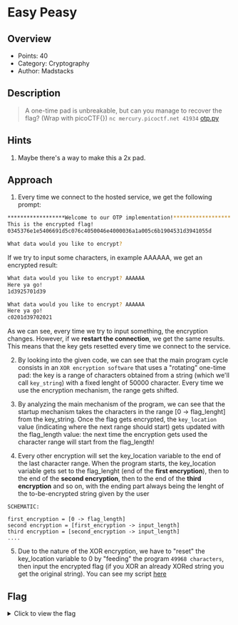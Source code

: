 # Easy Peasy

## Overview

* Points: 40
* Category: Cryptography
* Author: Madstacks

## Description
> A one-time pad is unbreakable, but can you manage to recover the flag? (Wrap with picoCTF{}) `nc mercury.picoctf.net 41934` [otp.py](https://mercury.picoctf.net/static/1f148e5cdf8bd2c9f752b14d46a3f2f2/otp.py)

## Hints

1. Maybe there's a way to make this a 2x pad.

## Approach

1. Every time we connect to the hosted service, we get the following prompt:
```bash
******************Welcome to our OTP implementation!******************
This is the encrypted flag!
0345376e1e5406691d5c076c4050046e4000036a1a005c6b1904531d3941055d

What data would you like to encrypt?
```
If we try to input some characters, in example AAAAAA, we get an encrypted result:
```bash
What data would you like to encrypt? AAAAAA
Here ya go!
1d3925701d39

What data would you like to encrypt? AAAAAA
Here ya go!
c0201d39702021
```
As we can see, every time we try to input something, the encryption changes. However, if we __restart the connection__, we get the same results. This means that the key gets resetted every time we connect to the service.

2. By looking into the given code, we can see that the main program cycle consists in an `XOR encryption software` that uses a "rotating" one-time pad: the key is a range of characters obtained from a string (which we'll call `key_string`) with a fixed lenght of 50000 character. Every time we use the encryption mechanism, the range gets shifted.
3. By analyzing the main mechanism of the program, we can see that the startup mechanism takes the characters in the range [0 -> flag_lenght] from the key_string. Once the flag gets encrypted, the `key_location` value  (indicating where the next range should start) gets updated with the flag_length value: the next time the encryption gets used the character range will start from the flag_length!

4. Every other encryption will set the key_location variable to the end of the last character range. When the program starts, the key_location variable gets set to the flag_lenght (end of the __first encryption__), then to the end of the __second encryption__, then to the end of the __third encryption__ and so on, with the ending part always being the lenght of the to-be-encrypted string given by the user

```
SCHEMATIC:

first_encryption = [0 -> flag_length]
second encryption = [first_encryption -> input_length]
third encryption = [second_encryption -> input_length]
....
```
5. Due to the nature of the XOR encryption, we have to "reset" the key_location variable to 0 by "feeding" the program `49968 characters`, then input the encrypted flag (if you XOR an already XORed string you get the original string).
You can see my script [here](solve.py)

## Flag

<details>
<summary>Click to view the flag</summary>

__picoCTF{abf2f7d5edf082028076bfd7a4cfe9a9}__
</details>
